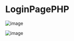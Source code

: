 # LoginPagePHP
![image](https://user-images.githubusercontent.com/71255601/229272837-26d0e550-132b-4049-9e26-6db41de4d6cc.png)


![image](https://user-images.githubusercontent.com/71255601/229272860-54a65968-269a-4dbc-b1ef-7e1e276e955f.png)
